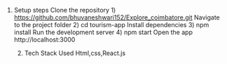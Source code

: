 1) Setup steps
     Clone the repository
         1) https://github.com/bhuvaneshwari152/Explore_coimbatore.git
     Navigate to the project folder
         2) cd tourism-app
     Install dependencies
         3) npm install
     Run the development server
         4) npm start
     Open the app
          http://localhost:3000

   2) Tech Stack Used
           Html,css,React.js

   
